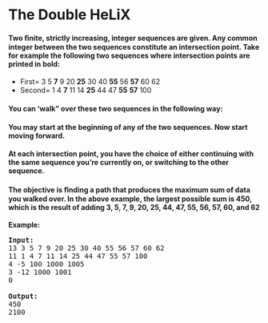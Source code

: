 # The Double HeLiX

#### Two ﬁnite, strictly increasing, integer sequences are given. Any common integer between the two sequences constitute an intersection point. Take for example the following two sequences where intersection points are printed in bold:

<ul>
  <li>First= 3 5 <strong>7</strong> 9 20 <strong>25</strong> 30 40 <strong>55</strong> 56 <strong>57</strong> 60 62</li>
  <li>Second= 1 4 <strong>7</strong> 11 14 <strong>25</strong> 44 47 <strong>55</strong> <strong>57</strong> 100</li>
</ul>

#### You can ‘walk” over these two sequences in the following way:

#### You may start at the beginning of any of the two sequences. Now start moving forward.
#### At each intersection point, you have the choice of either continuing with the same sequence you’re currently on, or switching to the other sequence.
#### The objective is ﬁnding a path that produces the maximum sum of data you walked over. In the above example, the largest possible sum is 450, which is the result of adding 3, 5, 7, 9, 20, 25, 44, 47, 55, 56, 57, 60, and 62



<strong>Example: </strong>
<pre>
<strong>Input:</strong>
13 3 5 7 9 20 25 30 40 55 56 57 60 62
11 1 4 7 11 14 25 44 47 55 57 100
4 -5 100 1000 1005
3 -12 1000 1001
0

<strong>Output:</strong>
450
2100
</pre>